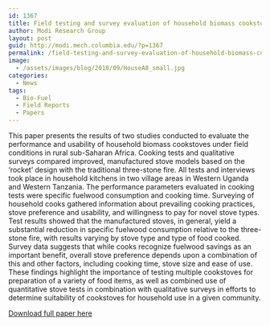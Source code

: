 ```yaml
---
id: 1367
title: Field testing and survey evaluation of household biomass cookstoves in rural sub-Saharan Africa
author: Modi Research Group
layout: post
guid: http://modi.mech.columbia.edu/?p=1367
permalink: /field-testing-and-survey-evaluation-of-household-biomass-cookstoves-in-rural-sub-saharan-africa/
image:
  - /assets/images/blog/2010/09/HouseA8_small.jpg
categories:
  - News
tags:
  - Bio-Fuel
  - Field Reports
  - Papers
---
```

This paper presents the results of two studies conducted to evaluate the performance and usability of household biomass cookstoves under field conditions in rural sub-Saharan Africa. Cooking tests and qualitative surveys compared improved, manufactured stove models based on the ‘rocket’ design with the traditional three-stone fire. All tests and interviews took place in household kitchens in two village areas in Western Uganda and Western Tanzania. The performance parameters evaluated in cooking tests were specific fuelwood consumption and cooking time. Surveying of household cooks gathered information about prevailing cooking practices, stove preference and usability, and willingness to pay for novel stove types. Test results showed that the manufactured stoves, in general, yield a substantial reduction in specific fuelwood consumption relative to the three-stone fire, with results varying by stove type and type of food cooked. Survey data suggests that while cooks recognize fuelwood savings as an important benefit, overall stove preference depends upon a combination of this and other factors, including cooking time, stove size and ease of use. These findings highlight the importance of testing multiple cookstoves for preparation of a variety of food items, as well as combined use of quantitative stove tests in combination with qualitative surveys in efforts to determine suitability of cookstoves for household use in a given community. 

[Download full paper here][1]

 [1]: /assets/images/blog/2013/04/Adkins_HHstovepaper_9-28-10.pdf